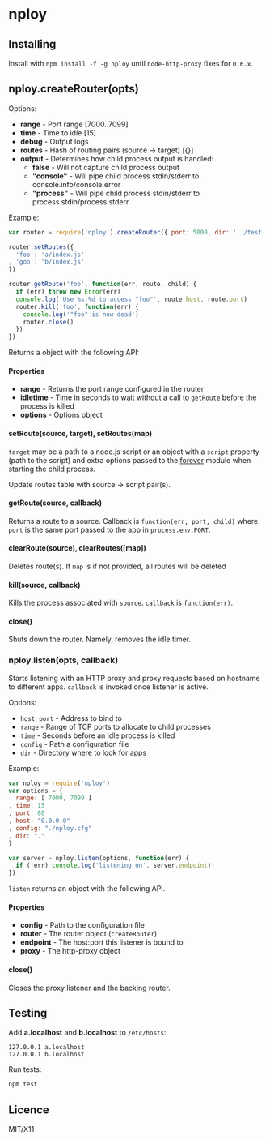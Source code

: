 # nploy

## Installing

Install with `npm install -f -g nploy` until `node-http-proxy` fixes
for `0.6.x`.

## nploy.createRouter(opts) ###

Options:

 * __range__ - Port range [7000..7099]
 * __time__ - Time to idle [15]
 * __debug__ - Output logs
 * __routes__ - Hash of routing pairs (source -> target) [{}]
 * __output__ - Determines how child process output is handled:
   * __false__ - Will not capture child process output
   * __"console"__ - Will pipe child process stdin/stderr to console.info/console.error
   * __"process"__ - Will pipe child process stdin/stderr to process.stdin/process.stderr

Example:

```js
var router = require('nploy').createRouter({ port: 5000, dir: '../test' })

router.setRoutes({
  'foo': 'a/index.js'
, 'goo': 'b/index.js'
})

router.getRoute('foo', function(err, route, child) {
  if (err) throw new Error(err)
  console.log('Use %s:%d to access "foo"', route.host, route.port)
  router.kill('foo', function(err) {
    console.log('"foo" is now dead')
    router.close()
  })
})
```

Returns a object with the following API:

#### Properties ####

 * __range__ - Returns the port range configured in the router
 * __idletime__ - Time in seconds to wait without a call to ```getRoute``` before the process is killed
 * __options__ - Options object

#### setRoute(source, target), setRoutes(map) ####

`target` may be a path to a node.js script or an object with a `script` property (path to the script)
and extra options passed to the [forever](http://github.com/nodejitsu/forever) module when starting
the child process.

Update routes table with source -> script pair(s).

#### getRoute(source, callback) ####

Returns a route to a source. Callback is ```function(err, port, child)``` where ```port``` 
is the same port passed to the app in ```process.env.PORT```.

#### clearRoute(source), clearRoutes([map]) ####

Deletes route(s). If ```map``` is if not provided, all routes will be deleted

#### kill(source, callback) ####

Kills the process associated with ```source```. ```callback``` is ```function(err)```.

#### close() ####

Shuts down the router. Namely, removes the idle timer.


### nploy.listen(opts, callback) ###

Starts listening with an HTTP proxy and proxy requests based on hostname to different apps. 
```callback``` is invoked once listener is active.

Options:

 * ```host```, ```port``` - Address to bind to
 * ```range``` - Range of TCP ports to allocate to child processes
 * ```time``` - Seconds before an idle process is killed
 * ```config``` - Path a configuration file
 * ```dir``` - Directory where to look for apps

Example:

```js
var nploy = require('nploy')
var options = {
  range: [ 7000, 7099 ]
, time: 15
, port: 80
, host: "0.0.0.0"
, config: "./nploy.cfg"
, dir: "."
}

var server = nploy.listen(options, function(err) {
  if (!err) console.log('listening on', server.endpoint);
})
```

`listen` returns an object with the following API.

#### Properties ####

 * __config__ - Path to the configuration file
 * __router__ - The router object (```createRouter```)
 * __endpoint__ - The host:port this listener is bound to
 * __proxy__ - The http-proxy object

#### close() ####

Closes the proxy listener and the backing router.

## Testing

Add __a.localhost__ and __b.localhost__ to ```/etc/hosts```:

```hosts
127.0.0.1 a.localhost
127.0.0.1 b.localhost
```

Run tests:

```bash
npm test
```

## Licence

MIT/X11

